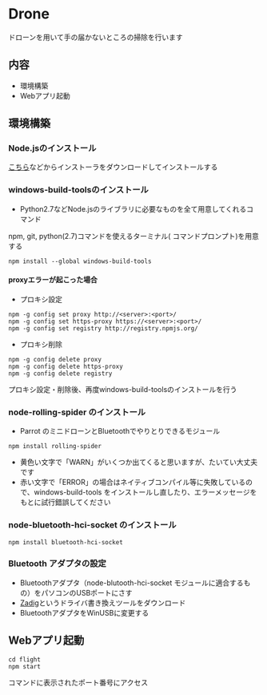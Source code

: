# Drone

ドローンを用いて手の届かないところの掃除を行います

## 内容

+ 環境構築
+ Webアプリ起動

## 環境構築

### Node.jsのインストール

[こちら](https://nodejs.org/ja/)などからインストーラをダウンロードしてインストールする

### windows-build-toolsのインストール

+ Python2.7などNode.jsのライブラリに必要なものを全て用意してくれるコマンド

npm, git, python(2.7)コマンドを使えるターミナル( コマンドプロンプト)を用意する

```
npm install --global windows-build-tools
```

#### proxyエラーが起こった場合
+ プロキシ設定
```
npm -g config set proxy http://<server>:<port>/
npm -g config set https-proxy https://<server>:<port>/
npm -g config set registry http://registry.npmjs.org/
```
+ プロキシ削除
```
npm -g config delete proxy
npm -g config delete https-proxy
npm -g config delete registry
```
プロキシ設定・削除後、再度windows-build-toolsのインストールを行う

### node-rolling-spider のインストール

+ Parrot のミニドローンとBluetoothでやりとりできるモジュール

```
npm install rolling-spider
```

+ 黄色い文字で「WARN」がいくつか出てくると思いますが、たいてい大丈夫です
+ 赤い文字で「ERROR」の場合はネイティブコンパイル等に失敗しているので、windows-build-tools をインストールし直したり、エラーメッセージをもとに試行錯誤してください

### node-bluetooth-hci-socket のインストール

```
npm install bluetooth-hci-socket
```

### Bluetooth アダプタの設定

+ Bluetoothアダプタ（node-blutooth-hci-socket モジュールに適合するもの）をパソコンのUSBポートにさす
+ [Zadig](https://zadig.akeo.ie/)というドライバ書き換えツールをダウンロード
+ BluetoothアダプタをWinUSBに変更する

## Webアプリ起動

```
cd flight
npm start
```
コマンドに表示されたポート番号にアクセス